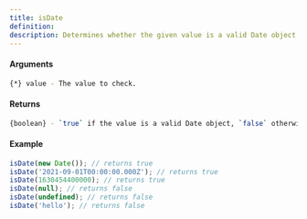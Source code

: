 ```yaml
---
title: isDate
definition: 
description: Determines whether the given value is a valid Date object.
---
```



#### Arguments


```bash
{*} value - The value to check.
```


#### Returns


```bash
{boolean} - `true` if the value is a valid Date object, `false` otherwise.
```


#### Example


```ts
isDate(new Date()); // returns trueisDate('2021-09-01T00:00:00.000Z'); // returns trueisDate(1630454400000); // returns trueisDate(null); // returns falseisDate(undefined); // returns falseisDate('hello'); // returns false
```